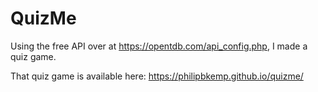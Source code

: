 # QuizMe

Using the free API over at https://opentdb.com/api_config.php, I made a quiz game.

That quiz game is available here: https://philipbkemp.github.io/quizme/

